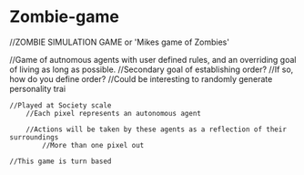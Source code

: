 # Zombie-game

//ZOMBIE SIMULATION GAME or 'Mikes game of Zombies'

//Game of autnomous agents with user defined rules, and an overriding goal of living as long as possible.
	//Secondary goal of establishing order?
		//If so, how do you define order?
		//Could be interesting to randomly generate personality trai

	//Played at Society scale
		//Each pixel represents an autonomous agent

		//Actions will be taken by these agents as a reflection of their surroundings
			//More than one pixel out

	//This game is turn based
